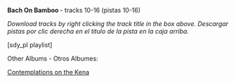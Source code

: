 
<strong>Bach On Bamboo </strong>- tracks 10-16  (pistas 10-16)

<em>Download tracks by right clicking the track title in the box above.
Descargar pistas por clic derecha en el titulo de la pista en la caja arriba.</em>

[sdy_pl playlist]

Other Albums - Otros Albumes:

<a href="http://elmisterio.org/contemplations-on-a-quena/">Contemplations on the Kena</a>
